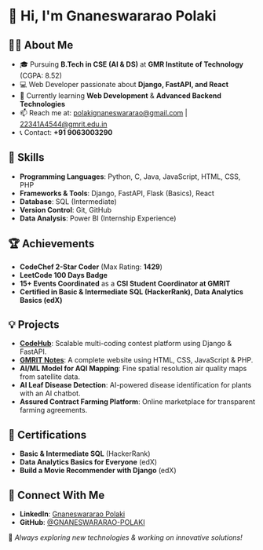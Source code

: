# 👋 Hi, I'm Gnaneswararao Polaki

## 👨‍💻 About Me
- 🎓 Pursuing **B.Tech in CSE (AI & DS)** at **GMR Institute of Technology** (CGPA: 8.52)
- 💻 Web Developer passionate about **Django, FastAPI, and React**
- 🌱 Currently learning **Web Development** & **Advanced Backend Technologies**
- 📫 Reach me at: [polakignaneswararao@gmail.com](mailto:polakignaneswararao@gmail.com) | [22341A4544@gmrit.edu.in](mailto:22341A4544@gmrit.edu.in)
- 📞 Contact: **+91 9063003290**

## 🚀 Skills
- **Programming Languages**: Python, C, Java, JavaScript, HTML, CSS, PHP
- **Frameworks & Tools**: Django, FastAPI, Flask (Basics), React
- **Database**: SQL (Intermediate)
- **Version Control**: Git, GitHub
- **Data Analysis**: Power BI (Internship Experience)

## 🏆 Achievements
- **CodeChef 2-Star Coder** (Max Rating: **1429**)
- **LeetCode 100 Days Badge**
- **15+ Events Coordinated** as a **CSI Student Coordinator at GMRIT**
- **Certified in Basic & Intermediate SQL (HackerRank), Data Analytics Basics (edX)**

## 💡 Projects
- **[CodeHub](https://github.com/GNANESWARARAO-POLAKI/CodeHub)**: Scalable multi-coding contest platform using Django & FastAPI.
- **[GMRIT Notes](https://github.com/GNANESWARARAO-POLAKI/GMRIT-Notes)**: A complete website using HTML, CSS, JavaScript & PHP.
- **AI/ML Model for AQI Mapping**: Fine spatial resolution air quality maps from satellite data.
- **AI Leaf Disease Detection**: AI-powered disease identification for plants with an AI chatbot.
- **Assured Contract Farming Platform**: Online marketplace for transparent farming agreements.

## 🎯 Certifications
- **Basic & Intermediate SQL** (HackerRank)
- **Data Analytics Basics for Everyone** (edX)
- **Build a Movie Recommender with Django** (edX)

## 🤝 Connect With Me
- **LinkedIn**: [Gnaneswararao Polaki](https://www.linkedin.com/in/gnaneswararao-polaki)
- **GitHub**: [@GNANESWARARAO-POLAKI](https://github.com/GNANESWARARAO-POLAKI)

🚀 *Always exploring new technologies & working on innovative solutions!*

